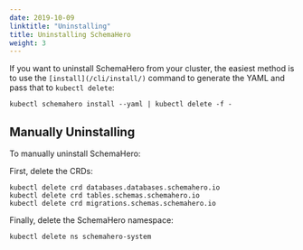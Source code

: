 ```yaml
---
date: 2019-10-09
linktitle: "Uninstalling"
title: Uninstalling SchemaHero
weight: 3
---
```


If you want to uninstall SchemaHero from your cluster, the easiest method is to use the `[install](/cli/install/)` command to generate the YAML and pass that to `kubectl delete`:

```shell
kubectl schemahero install --yaml | kubectl delete -f -
```

## Manually Uninstalling

To manually uninstall SchemaHero:

First, delete the CRDs:

```shell
kubectl delete crd databases.databases.schemahero.io
kubectl delete crd tables.schemas.schemahero.io
kubectl delete crd migrations.schemas.schemahero.io
```

Finally, delete the SchemaHero namespace:

```shell
kubectl delete ns schemahero-system
```
